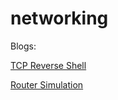 # networking

Blogs:

[TCP Reverse Shell](https://medium.com/@neelam.nimish/python-tcp-reverse-shell-compromising-a-kali-machine-using-a-mac-6449b8684836)

[Router Simulation](https://medium.com/swlh/creating-a-simple-router-simulation-using-python-and-sockets-d6017b441c09)